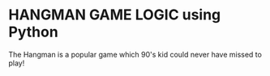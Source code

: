# HANGMAN GAME LOGIC using Python

The Hangman is a popular game which 90's kid could never have missed to play!



